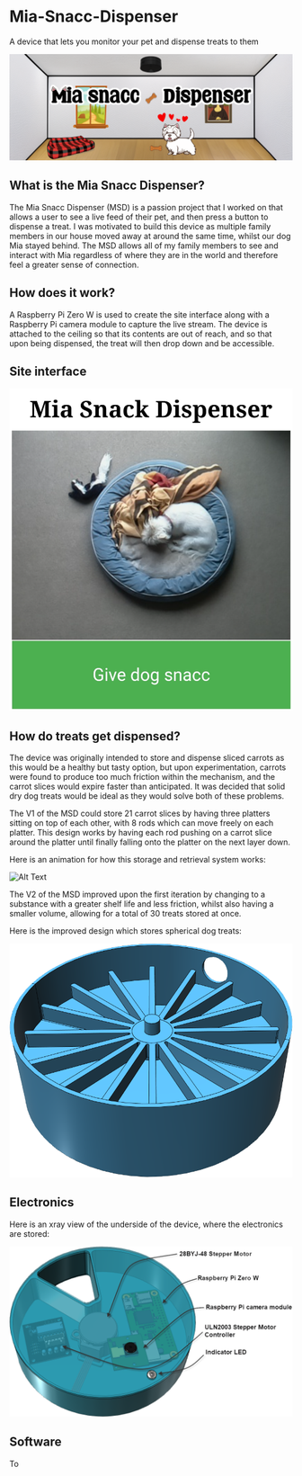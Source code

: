 # Mia-Snacc-Dispenser
A device that lets you monitor your pet and dispense treats to them
 
<p align="center">
  <img src="https://github.com/Lexi-Hunter/Mia-Snacc-Dispenser/blob/main/Images/MSD_Banner.png">
</p>

## What is the Mia Snacc Dispenser?
The Mia Snacc Dispenser (MSD) is a passion project that I worked on that allows a user to see a live feed of their pet, and then press a button to dispense a treat.
I was motivated to build this device as multiple family members in our house moved away at around the same time, whilst our dog Mia stayed behind. The MSD allows all of my family members to see and interact with Mia regardless of where they are in the world and therefore feel a greater sense of connection.

## How does it work?
A Raspberry Pi Zero W is used to create the site interface along with a Raspberry Pi camera module to capture the live stream. The device is attached to the ceiling so that its contents are out of reach, and so that upon being dispensed, the treat will then drop down and be accessible.

## Site interface
<p align="center">
 <img src="https://github.com/Lexi-Hunter/Mia-Snacc-Dispenser/blob/main/Images/Interface.png" width="700">
</p>

## How do treats get dispensed?
The device was originally intended to store and dispense sliced carrots as this would be a healthy but tasty option, but upon experimentation, carrots were found to produce too much friction within the mechanism, and the carrot slices would expire faster than anticipated. It was decided that solid dry dog treats would be ideal as they would solve both of these problems.

The V1 of the MSD could store 21 carrot slices by having three platters sitting on top of each other, with 8 rods which can move freely on each platter. This design works by having each rod pushing on a carrot slice around the platter until finally falling onto the platter on the next layer down.

Here is an animation for how this storage and retrieval system works:

![Alt Text](Images/Loading_MSD.gif)

The V2 of the MSD improved upon the first iteration by changing to a substance with a greater shelf life and less friction, whilst also having a smaller volume, allowing for a total of 30 treats stored at once.

Here is the improved design which stores spherical dog treats:
<p align="center">
 <img src="https://github.com/Lexi-Hunter/Mia-Snacc-Dispenser/blob/main/Images/V2_Storage.png" width="700">
</p>

## Electronics
Here is an xray view of the underside of the device, where the electronics are stored:

<p align="center">
 <img src="https://github.com/Lexi-Hunter/Mia-Snacc-Dispenser/blob/main/Images/X_Ray_View_Electronics_Diagram.png" width="700">
</p>

## Software
To 
